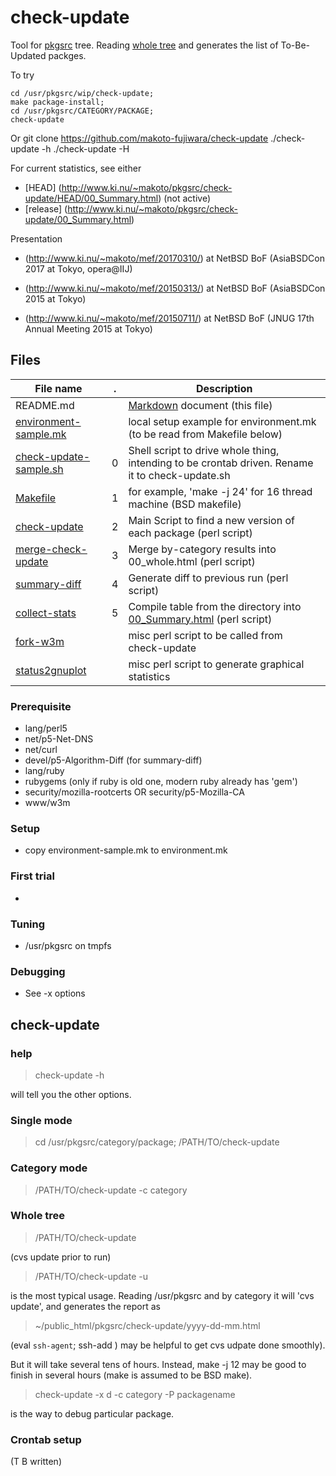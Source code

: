# check-update

Tool for [pkgsrc](http://www.netbsd.org/docs/software/packages.html)
tree. Reading [whole tree](http://cvsweb.netbsd.org/bsdweb.cgi/pkgsrc/)
and generates the list of To-Be-Updated packges.

To try

	cd /usr/pkgsrc/wip/check-update;
	make package-install;
	cd /usr/pkgsrc/CATEGORY/PACKAGE;
	check-update

Or
	git clone https://github.com/makoto-fujiwara/check-update
	./check-update -h
	./check-update -H

For current statistics, see either

- [HEAD] (http://www.ki.nu/~makoto/pkgsrc/check-update/HEAD/00_Summary.html) (not active)
- [release] (http://www.ki.nu/~makoto/pkgsrc/check-update/00_Summary.html)

Presentation 
- (http://www.ki.nu/~makoto/mef/20170310/)
at NetBSD BoF (AsiaBSDCon 2017 at Tokyo, opera@IIJ)

- (http://www.ki.nu/~makoto/mef/20150313/)
at NetBSD BoF (AsiaBSDCon 2015 at Tokyo)

- (http://www.ki.nu/~makoto/mef/20150711/)
at NetBSD BoF (JNUG 17th Annual Meeting 2015 at Tokyo)

## Files

File name  |.| Description
---------- |-| -------------
README.md	      | |  [Markdown](https://help.github.com/articles/markdown-basics/) document  (this file)
[environment-sample.mk](environment-sample.mk) | | local setup example for environment.mk (to be read from Makefile below)
[check-update-sample.sh](check-update-sample.sh)|0 | Shell script to drive whole thing, intending to be crontab driven. Rename it to check-update.sh
[Makefile](Makefile)		         | 1 |  for example,  'make -j 24' for 16 thread machine (BSD makefile)
[check-update](check-update)             | 2 |  Main Script to find a new version of each package  (perl script)
[merge-check-update](merge-check-update) | 3 |  Merge by-category results into 00_whole.html  (perl script)
[summary-diff](summary-diff)             | 4 |  Generate diff to previous run (perl script)
[collect-stats](collect-stats)	         | 5 |  Compile table from the directory into [00_Summary.html](http://www.ki.nu/~makoto/pkgsrc/check-update/00_Summary.html)  (perl script)
[fork-w3m](fork-w3m)                     | | misc perl script to be called from check-update
[status2gnuplot](status2gnuplot)	 | | misc perl script to generate graphical statistics
### Prerequisite
  - lang/perl5
  - net/p5-Net-DNS
  - net/curl
  - devel/p5-Algorithm-Diff (for summary-diff)
  - lang/ruby
  - rubygems (only if ruby is old one, modern ruby already has 'gem')
  - security/mozilla-rootcerts OR security/p5-Mozilla-CA
  - www/w3m
  
### Setup
  - copy environment-sample.mk to environment.mk

### First trial
  - 

### Tuning
  - /usr/pkgsrc on tmpfs

### Debugging
  - See -x options


## check-update
### help
>  check-update -h

will tell you the other options.

### Single mode

> cd /usr/pkgsrc/category/package; /PATH/TO/check-update

### Category mode

> /PATH/TO/check-update -c category

### Whole tree

> /PATH/TO/check-update

(cvs update prior to run)

> /PATH/TO/check-update -u

is the most typical usage. Reading /usr/pkgsrc and by category
it will 'cvs update', and generates the report as

>  ~/public_html/pkgsrc/check-update/yyyy-dd-mm.html

(eval `ssh-agent`; ssh-add ) may be helpful to get
cvs udpate done smoothly).

But it will take several tens of hours.
Instead, make -j 12 may be good to finish in several hours
(make is assumed to be BSD make).

>  check-update -x d -c category -P packagename

is the way to debug particular package.

### Crontab setup
(T B written)
